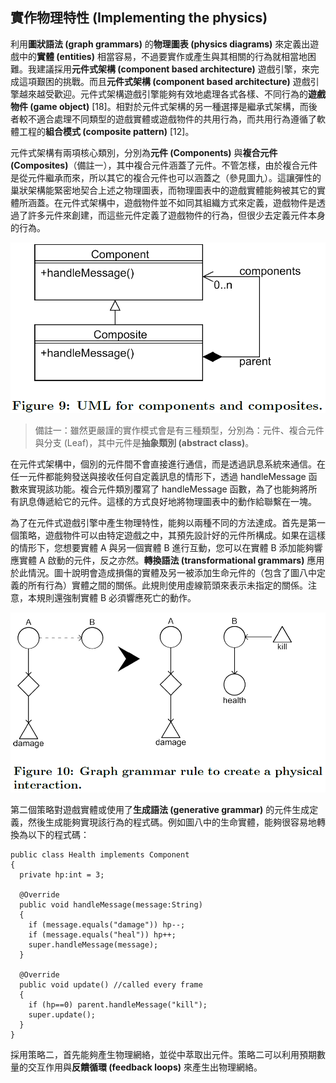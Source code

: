 ## 實作物理特性 (Implementing the physics)

利用**圖狀語法 (graph grammars)** 的**物理圖表 (physics diagrams)** 來定義出遊戲中的**實體 (entities)** 相當容易，不過要實作或產生與其相關的行為就相當地困難。我建議採用**元件式架構 (component based architecture)** 遊戲引擎，來完成這項艱困的挑戰。而且**元件式架構 (component based architecture)** 遊戲引擎越來越受歡迎。元件式架構遊戲引擎能夠有效地處理各式各樣、不同行為的**遊戲物件 (game object)** [18]。相對於元件式架構的另一種選擇是繼承式架構，而後者較不適合處理不同類型的遊戲實體或遊戲物件的共用行為，而共用行為遵循了軟體工程的**組合模式 (composite pattern)** [12]。

元件式架構有兩項核心類別，分別為**元件 (Components)** 與**複合元件 (Composites)**（備註一），其中複合元件涵蓋了元件。不管怎樣，由於複合元件是從元件繼承而來，所以其它的複合元件也可以涵蓋之（參見圖九）。這讓彈性的巢狀架構能緊密地契合上述之物理圖表，而物理圖表中的遊戲實體能夠被其它的實體所涵蓋。在元件式架構中，遊戲物件並不如同其組織方式來定義，遊戲物件是透過了許多元件來創建，而這些元件定義了遊戲物件的行為，但很少去定義元件本身的行為。

![](./img/9.png)

> 備註一：雖然更嚴謹的實作模式會是有三種類型，分別為：元件、複合元件 與分支 (Leaf)，其中元件是**抽象類別 (abstract class)**。

在元件式架構中，個別的元件間不會直接進行通信，而是透過訊息系統來通信。在任一元件都能夠發送與接收任何自定義訊息的情形下，透過 handleMessage 函數來實現該功能。複合元件類別覆寫了 handleMessage 函數，為了也能夠將所有訊息傳遞給它的元件。這樣的方式良好地將物理圖表中的動作給聯繫在一塊。

為了在元件式遊戲引擎中產生物理特性，能夠以兩種不同的方法達成。首先是第一個策略，遊戲物件可以由特定遊戲之中，其預先設計好的元件所構成。如果在這樣的情形下，您想要實體 A 與另一個實體 B 進行互動，您可以在實體 B 添加能夠響應實體 A 啟動的元件，反之亦然。**轉換語法 (transformational grammars)** 應用於此情況。圖十說明會造成損傷的實體及另一被添加生命元件的（包含了圖八中定義的所有行為）實體之間的關係。此規則使用虛線箭頭來表示未指定的關係。注意，本規則還強制實體 B 必須響應死亡的動作。

![](./img/10.png)

第二個策略對遊戲實體或使用了**生成語法 (generative grammar)** 的元件生成定義，然後生成能夠實現該行為的程式碼。例如圖八中的生命實體，能夠很容易地轉換為以下的程式碼：

```
public class Health implements Component
{
  private hp:int = 3;

  @Override
  public void handleMessage(message:String)
  {
    if (message.equals("damage")) hp--;
    if (message.equals("heal")) hp++;
    super.handleMessage(message);
  }

  @Override
  public void update() //called every frame
  {
    if (hp==0) parent.handleMessage("kill");
    super.update();
  }
}
```

採用策略二，首先能夠產生物理網絡，並從中萃取出元件。策略二可以利用預期數量的交互作用與**反饋循環 (feedback loops)** 來產生出物理網絡。

